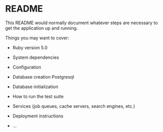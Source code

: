 # README

This README would normally document whatever steps are necessary to get the
application up and running.

Things you may want to cover:

* Ruby version 5.0

* System dependencies

* Configuration

* Database creation
Postgresql

* Database initialization

* How to run the test suite

* Services (job queues, cache servers, search engines, etc.)

* Deployment instructions

* ...
